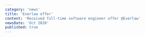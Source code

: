 ```yaml
---
category: 'news'
title: 'Everlaw offer'
content: 'Received full-time software engineer offer @Everlaw'
newsDate: 'Oct 2020'
published: true
---
```

